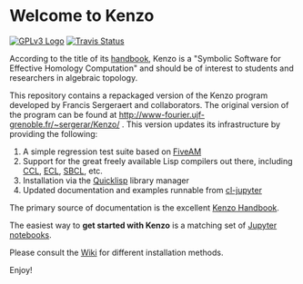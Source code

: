 # Welcome to Kenzo

[![GPLv3 Logo](http://www.gnu.org/graphics/gplv3-127x51.png)](http://www.gnu.org/licenses/gpl-3.0.en.html)
[![Travis Status](https://travis-ci.org/gheber/kenzo.svg?branch=master)](https://travis-ci.org/gheber/kenzo)

According to the title of its
[handbook](https://github.com/gheber/kenzo/blob/master/doc/Kenzo-Doc.pdf),
Kenzo is a "Symbolic Software for Effective Homology Computation" and
should be of interest to students and researchers in algebraic topology.

This repository contains a repackaged version of the Kenzo program developed by
Francis Sergeraert and collaborators. The original version of the program can
be found at http://www-fourier.ujf-grenoble.fr/~sergerar/Kenzo/ . This version
updates its infrastructure by providing the following:

1. A simple regression test suite based on [FiveAM](http://common-lisp.net/project/fiveam/)
2. Support for the great freely available Lisp compilers out there, including [CCL](http://ccl.clozure.com/), [ECL](https://common-lisp.net/project/ecl/), [SBCL](http://www.sbcl.org/), etc.
3. Installation via the [Quicklisp](http://www.quicklisp.org/beta/) library manager
4. Updated documentation and examples runnable from [cl-jupyter](https://github.com/fredokun/cl-jupyter)

The primary source of documentation is the excellent [Kenzo Handbook](https://github.com/gheber/kenzo/blob/master/doc/Kenzo-Doc.pdf).

The easiest way to **get started with Kenzo** is a matching set of
[Jupyter notebooks](https://sur-l-analysis-sit.us/).

Please consult the [Wiki](https://github.com/gheber/kenzo/wiki) for
different installation methods.

Enjoy!
